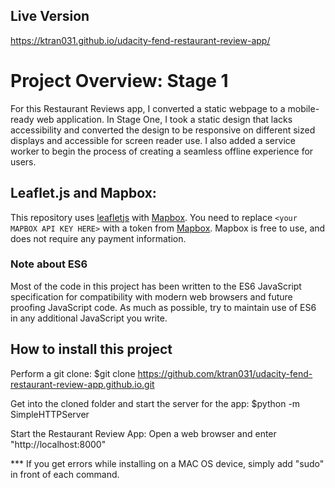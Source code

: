## Live Version
https://ktran031.github.io/udacity-fend-restaurant-review-app/

# Project Overview: Stage 1
For this Restaurant Reviews app, I converted a static webpage to a mobile-ready web application. In Stage One, I took a static design that lacks accessibility and converted the design to be responsive on different sized displays and accessible for screen reader use. I also added a service worker to begin the process of creating a seamless offline experience for users.

## Leaflet.js and Mapbox:
This repository uses [leafletjs](https://leafletjs.com/) with [Mapbox](https://www.mapbox.com/). You need to replace `<your MAPBOX API KEY HERE>` with a token from [Mapbox](https://www.mapbox.com/). Mapbox is free to use, and does not require any payment information. 

### Note about ES6
Most of the code in this project has been written to the ES6 JavaScript specification for compatibility with modern web browsers and future proofing JavaScript code. As much as possible, try to maintain use of ES6 in any additional JavaScript you write. 

## How to install this project
Perform a git clone: $git clone https://github.com/ktran031/udacity-fend-restaurant-review-app.github.io.git

Get into the cloned folder and start the server for the app: $python -m SimpleHTTPServer

Start the Restaurant Review App: Open a web browser and enter "http://localhost:8000"

*** If you get errors while installing on a MAC OS device, simply add "sudo" in front of each command.
